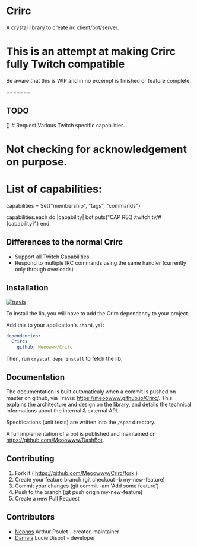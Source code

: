 # Crirc

A crystal library to create irc client/bot/server.

# This is an attempt at making Crirc fully Twitch compatible
Be aware that this is WIP and in no excempt is finished or feature complete.

=======
## TODO
[] # Request Various Twitch specific capabilities.
   # Not checking for acknowledgement on purpose.

   # List of capabilities:
   capabilities = Set{"membership", "tags", "commands"}
        
   capabilities.each do |capability|
     bot.puts("CAP REQ :twitch.tv/#{capability}")
   end

## Differences to the normal Crirc
- Support all Twitch Capabilities
- Respond to multiple IRC commands using the same handler (currently only through overloads)

## Installation

[![travis](https://travis-ci.org/Meoowww/Crirc.svg)](https://travis-ci.org/Meoowww/Crirc)

To install the lib, you will have to add the Crirc dependancy to your project.

Add this to your application's `shard.yml`:

```yaml
dependencies:
  Crirc:
    github: Meoowww/Crirc
```

Then, run ``crystal deps install`` to fetch the lib.

## Documentation

The documentation is built automaticaly when a commit is pushed on master on github, via Travis: <https://meoowww.github.io/Crirc/>.
This explains the architecture and design on the library, and details the technical informations about the internal & external API.

Specifications (unit tests) are written into the `/spec` directory.

A full implementation of a bot is published and maintained on <https://github.com/Meoowww/DashBot>.


## Contributing

1. Fork it ( https://github.com/Meoowww/Crirc/fork )
2. Create your feature branch (git checkout -b my-new-feature)
3. Commit your changes (git commit -am 'Add some feature')
4. Push to the branch (git push origin my-new-feature)
5. Create a new Pull Request


## Contributors

- [Nephos](https://github.com/Nephos) Arthur Poulet - creator, maintainer
- [Damaia](https://github.com/Lucie-Dispot) Lucie Dispot - developer
